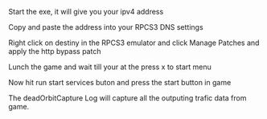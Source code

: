 Start the exe, it will give you your ipv4 address



Copy and paste the address into your RPCS3 DNS settings



Right click on destiny in the RPCS3 emulator and click Manage Patches and apply the http bypass patch 



Lunch the game and wait till your at the press x to start menu 



Now hit run start services buton and press the start button in game 



The deadOrbitCapture Log will capture all the outputing trafic data from game.

